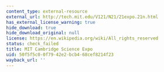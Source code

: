 ```yaml
---
content_type: external-resource
external_url: http://tech.mit.edu/V121/N21/21expo.21n.html
has_external_license_warning: true
hide_download: true
hide_download_original: null
license: https://en.wikipedia.org/wiki/All_rights_reserved
status: check_failed
title: MIT Cambridge Science Expo
uid: 50f5f5c0-0f79-42e2-bcb4-68cef8214f23
wayback_url: ''
---
```

